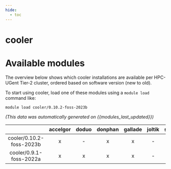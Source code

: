 ```yaml
---
hide:
  - toc
---
```


cooler
======

# Available modules


The overview below shows which cooler installations are available per HPC-UGent Tier-2 cluster, ordered based on software version (new to old).

To start using cooler, load one of these modules using a `module load` command like:

```shell
module load cooler/0.10.2-foss-2023b
```

*(This data was automatically generated on {{modules_last_updated}})*  

| |accelgor|doduo|donphan|gallade|joltik|shinx|skitty|
| :---: | :---: | :---: | :---: | :---: | :---: | :---: | :---: |
|cooler/0.10.2-foss-2023b|x|-|x|x|-|x|x|
|cooler/0.9.1-foss-2022a|x|x|x|x|-|-|-|
